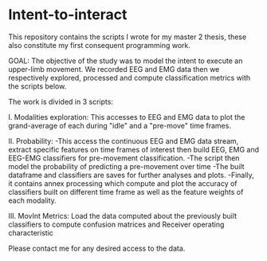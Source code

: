 # Intent-to-interact
This repository contains the scripts I wrote for my master 2 thesis, these also constitute my first consequent programming work.

GOAL: The objective of the study was to model the intent to execute an upper-limb movement. 
We recorded EEG and EMG data then we respectively explored, processed and compute classification metrics with the scripts below.

The work is divided in 3 scripts:

I. Modalities exploration: This accesses to EEG and EMG data to plot the grand-average of each during "idle" and a "pre-move" time frames.

II. Probability: 
-This access the continuous EEG and EMG data stream, extract specific features on time frames of interest then build EEG, EMG and EEG-EMG classifiers for pre-movement classification.
-The script then model the probability of predicting a pre-movement over time
-The built dataframe and classifiers are saves for further analyses and plots.
-Finally, it contains annex processing which compute and plot the accuracy of classifiers built on different time frame as well as the feature weights of each modality.

III. MovInt Metrics: Load the data computed about the previously built classifiers to compute confusion matrices and Receiver operating characteristic

Please contact me for any desired access to the data.
